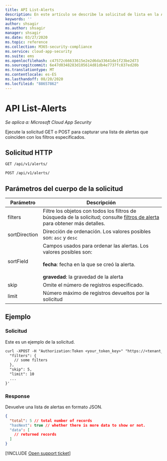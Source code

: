 ```yaml
---
title: API List-Alerts
description: En este artículo se describe la solicitud de lista en la API de alertas de Cloud App Security.
keywords: ''
author: shsagir
ms.author: shsagir
manager: shsagir
ms.date: 03/27/2020
ms.topic: reference
ms.collection: M365-security-compliance
ms.service: cloud-app-security
ms.suite: ems
ms.openlocfilehash: c47572c66633615e2e2d6da33641de1f23be2d73
ms.sourcegitcommit: 6e47d0348283d105614d81db4e7737fc837ed20b
ms.translationtype: MT
ms.contentlocale: es-ES
ms.lasthandoff: 08/20/2020
ms.locfileid: "88657862"
---
```

# <a name="list---alerts-api"></a>API List-Alerts

*Se aplica a: Microsoft Cloud App Security*

Ejecute la solicitud GET o POST para capturar una lista de alertas que coinciden con los filtros especificados.

## <a name="http-request"></a>Solicitud HTTP

```rest
GET /api/v1/alerts/
```

```rest
POST /api/v1/alerts/
```

## <a name="request-body-parameters"></a>Parámetros del cuerpo de la solicitud

| Parámetro | Descripción |
| --- | --- |
| filters | Filtre los objetos con todos los filtros de búsqueda de la solicitud; consulte [filtros de alerta](api-alerts.md#filters) para obtener más detalles. |
| sortDirection | Dirección de ordenación. Los valores posibles son: `asc` y `desc` |
| sortField | Campos usados para ordenar las alertas. Los valores posibles son:<br /><br />**fecha**: fecha en la que se creó la alerta.<br /><br />**gravedad**: la gravedad de la alerta |
| skip | Omite el número de registros especificado. |
| limit | Número máximo de registros devueltos por la solicitud |

## <a name="example"></a>Ejemplo

### <a name="request"></a>Solicitud

Este es un ejemplo de la solicitud.

```rest
curl -XPOST -H "Authorization:Token <your_token_key>" "https://<tenant_id>.<tenant_region>.contoso.com/api/v1/alerts/" -d '{
  "filters": {
    // some filters
  },
  "skip": 5,
  "limit": 10
  ...
}'
```

### <a name="response"></a>Response

Devuelve una lista de alertas en formato JSON.

```json
{
  "total": 5 // total number of records
  "hasNext": true // whether there is more data to show or not.
  "data": [
    // returned records
  ]
}
```

[!INCLUDE [Open support ticket](includes/support.md)]
